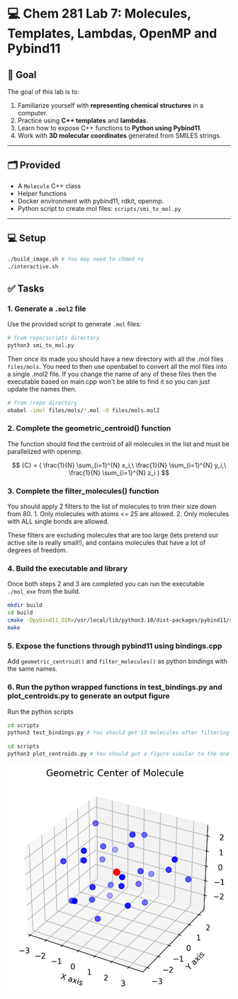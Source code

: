 # 💻 Chem 281 Lab 7: Molecules, Templates, Lambdas, OpenMP and Pybind11

## 🧪 Goal

The goal of this lab is to:

1. Familiarize yourself with **representing chemical structures** in a computer.
2. Practice using **C++ templates** and **lambdas**.
3. Learn how to expose C++ functions to **Python using Pybind11**.
4. Work with **3D molecular coordinates** generated from SMILES strings.

---

## 🗂️ Provided

- A `Molecule` C++ class
- Helper functions
- Docker environment with pybind11, rdkit, openmp.
- Python script to create mol files: `scripts/smi_to_mol.py`

---

## 💻 Setup
```bash
./build_image.sh # You may need to chmod +x
./interactive.sh 
```

## ✅ Tasks

### 1. **Generate a `.mol2` file**

Use the provided script to generate `.mol` files:

```bash
# from repo/scripts directory
python3 smi_to_mol.py
```

Then once its made you should have a new directory with all the .mol files `files/mols`. You need to then use openbabel to convert all the mol files into a single .mol2 file. If you change the name of any of these files then the executable based on main.cpp won't be able to find it so you can just update the names then.

```bash
# from /repo directory
obabel -imol files/mols/*.mol -O files/mols.mol2
```

### 2. **Complete the geometric_centroid() function**
The function should find the centroid of all molecules in the list and must be parallelized with openmp.

$$ {C} = ( \frac{1}{N} \sum_{i=1}^{N} x_i,\ \frac{1}{N} \sum_{i=1}^{N} y_i,\ \frac{1}{N} \sum_{i=1}^{N} z_i ) $$

### 3. **Complete the filter_molecules() function**
You should apply 2 filters to the list of molecules to trim their size down from 80.
    1. Only molecules with atoms <= 25 are allowed.
    2. Only molecules with ALL single bonds are allowed.

These filters are excluding molecules that are too large (lets pretend our active site is really small!), and contains molecules that have a lot of degrees of freedom.

### 4. **Build the executable and library**
Once both steps 2 and 3 are completed you can run the executable `./mol_exe` from the build.
```bash
mkdir build
cd build
cmake -Dpybind11_DIR=/usr/local/lib/python3.10/dist-packages/pybind11/share/cmake/pybind11/ ..
make
```

### 5. **Expose the functions through pybind11 using bindings.cpp**
Add `geometric_centroid()` and `filter_molecules()` as python bindings with the same names.

### 6. **Run the python wrapped functions in test_bindings.py and plot_centroids.py to generate an output figure**
Run the python scripts
```bash
cd scripts
python3 test_bindings.py # You should get 13 molecules after filtering
```

```bash
cd scripts
python3 plot_centroids.py # You should get a figure similar to the one below
```

![Geometric Center](mol_geo_center.png)
